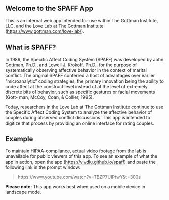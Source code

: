 ## Welcome to the SPAFF App

This is an internal web app intended for use within The Gottman Institute, LLC, and the Love Lab at The Gottman Institute (https://www.gottman.com/love-lab/).

## What is SPAFF?

In 1989, the Specific Affect Coding System (SPAFF) was developed by John Gottman, Ph.D., and Lowell J. Krokoff, Ph.D., for the purpose of systematically observing affective behavior in the context of marital conflict. The original SPAFF conferred a host of advantages over earlier “microanalytic” coding strategies, the primary innovation being the ability to code affect at the construct level instead of at the level of extremely discrete bits of behavior, such as specific gestures or facial movements (Gott- man, McCoy, Coan, & Collier, 1995).

Today, researchers in the Love Lab at The Gottman Institute continue to use the Specific Affect Coding System to analyze the affective behavior of couples during observed conflict discussions. This app is intended to digitize that process by providing an online interface for rating couples.

## Example

To maintain HIPAA-compliance, actual video footage from the lab is unavailable for public viewers of this app. To see an example of what the app in action, open the app (https://vivdlu.github.io/spaff) and paste the following link in the prompt window:

<blockquote>https://www.youtube.com/watch?v=TBZP7UIPtwY&t=300s</blockquote>

<strong>Please note:</strong> This app works best when used on a mobile device in landscape mode.
